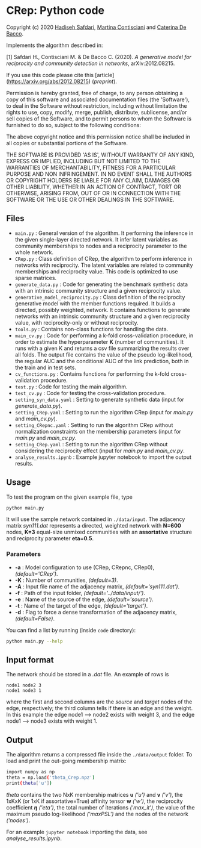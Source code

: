 # CRep: Python code
Copyright (c) 2020 [Hadiseh Safdari](https://github.com/hds-safdari), [Martina Contisciani](https://www.is.mpg.de/person/mcontisciani) and [Caterina De Bacco](http://cdebacco.com).

Implements the algorithm described in:

[1] Safdari H., Contisciani M. & De Bacco C. (2020). *A generative model for reciprocity and community detection in networks*, arXiv:2012.08215. 

If you use this code please cite this [article] (https://arxiv.org/abs/2012.08215) (_preprint_).  

Permission is hereby granted, free of charge, to any person obtaining a copy of this software and associated documentation files (the 'Software'), to deal in the Software without restriction, including without limitation the rights to use, copy, modify, merge, publish, distribute, sublicense, and/or sell copies of the Software, and to permit persons to whom the Software is furnished to do so, subject to the following conditions:

The above copyright notice and this permission notice shall be included in all copies or substantial portions of the Software.

THE SOFTWARE IS PROVIDED 'AS IS', WITHOUT WARRANTY OF ANY KIND, EXPRESS OR IMPLIED, INCLUDING BUT NOT LIMITED TO THE WARRANTIES OF MERCHANTABILITY, FITNESS FOR A PARTICULAR PURPOSE AND NON INFRINGEMENT. IN NO EVENT SHALL THE AUTHORS OR COPYRIGHT HOLDERS BE LIABLE FOR ANY CLAIM, DAMAGES OR OTHER LIABILITY, WHETHER IN AN ACTION OF CONTRACT, TORT OR OTHERWISE, ARISING FROM, OUT OF OR IN CONNECTION WITH THE SOFTWARE OR THE USE OR OTHER DEALINGS IN THE SOFTWARE.


## Files
- `main.py` : General version of the algorithm. It performing the inference in the given single-layer directed network. It infer latent variables as community memberships to nodes and a reciprocity parameter to the whole network.
- `CRep.py` : Class definition of CRep, the algorithm to perform inference in networks with reciprocity. The latent variables are related to community memberships and reciprocity value. This code is optimized to use sparse matrices.
- `generate_data.py` : Code for generating the benchmark synthetic data with an intrinsic community structure and a given reciprocity value. 
- `generative_model_reciprocity.py` : Class definition of the reciprocity generative model with the member functions required. It builds a directed, possibly weighted, network. It contains functions to generate networks with an intrinsic community structure and a given reciprocity value, with reciprocity-only or without reciprocity. 
- `tools.py` : Contains non-class functions for handling the data.
- `main_cv.py` : Code for performing a k-fold cross-validation procedure, in order to estimate the hyperparameter **K** (number of communities). It runs with a given K and returns a csv file summarizing the results over all folds. The output file contains the value of the pseudo log-likelihood, the regular AUC and the conditional AUC of the link prediction, both in the train and in test sets.
- `cv_functions.py` : Contains functions for performing the k-fold cross-validation procedure.
- `test.py` : Code for testing the main algorithm.
- `test_cv.py` : Code for testing the cross-validation procedure.
- `setting_syn_data.yaml` : Setting to generate synthetic data (input for *generate_data.py*).
- `setting_CRep.yaml` : Setting to run the algorithm CRep (input for *main.py* and *main\_cv.py*).
- `setting_CRepnc.yaml` : Setting to run the algorithm CRep without normalization constraints on the membership parameters (input for *main.py* and *main\_cv.py*.
- `setting_CRep.yaml` : Setting to run the algorithm CRep without considering  the reciprocity effect (input for *main.py* and *main\_cv.py*.
- `analyse_results.ipynb` : Example jupyter notebook to import the output results.

## Usage
To test the program on the given example file, type

```bash
python main.py
```

It will use the sample network contained in `./data/input`. The adjacency matrix *syn111.dat* represents a directed, weighted network with **N=600** nodes, **K=3** equal-size unmixed communities with an **assortative** structure and reciprocity parameter **eta=0.5**. 

### Parameters
- **-a** : Model configuration to use (CRep, CRepnc, CRep0), *(default='CRep')*.
- **-K** : Number of communities, *(default=3)*.
- **-A** : Input file name of the adjacency matrix, *(default='syn111.dat')*.
- **-f** : Path of the input folder, *(default='../data/input/')*.
- **-e** : Name of the source of the edge, *(default='source')*.
- **-t** : Name of the target of the edge, *(default='target')*.
- **-d** : Flag to force a dense transformation of the adjacency matrix, *(default=False)*.

You can find a list by running (inside `code` directory): 

```bash
python main.py --help
```

## Input format
The network should be stored in a *.dat* file. An example of rows is

`node1 node2 3` <br>
`node1 node3 1`

where the first and second columns are the _source_ and _target_ nodes of the edge, respectively; the third column tells if there is an edge and the weight. In this example the edge node1 --> node2 exists with weight 3, and the edge node1 --> node3 exists with weight 1.

## Output
The algorithm returns a compressed file inside the `./data/output` folder. To load and print the out-going membership matrix:

```bash
import numpy as np 
theta = np.load('theta_Crep.npz')
print(theta['u'])
```

_theta_ contains the two NxK membership matrices **u** *('u')* and **v** *('v')*, the 1xKxK (or 1xK if assortative=True) affinity tensor **w** *('w')*, the reciprocity coefficient **$\eta$** *('eta')*, the total number of iterations *('max_it')*, the value of the maximum pseudo log-likelihood *('maxPSL')* and the nodes of the network *('nodes')*.  

For an example `jupyter notebook` importing the data, see *analyse_results.ipynb*.
